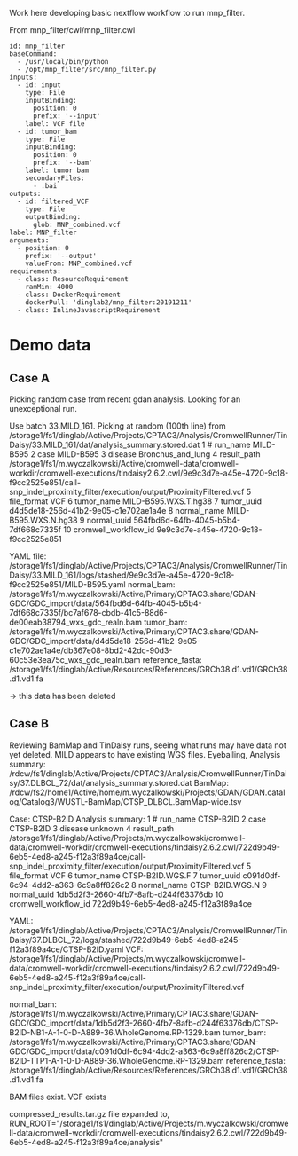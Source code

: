 Work here developing basic nextflow workflow to run mnp_filter.

From mnp_filter/cwl/mnp_filter.cwl

```
id: mnp_filter
baseCommand:
  - /usr/local/bin/python
  - /opt/mnp_filter/src/mnp_filter.py
inputs:
  - id: input
    type: File
    inputBinding:
      position: 0
      prefix: '--input'
    label: VCF file
  - id: tumor_bam
    type: File
    inputBinding:
      position: 0
      prefix: '--bam'
    label: tumor bam
    secondaryFiles:
      - .bai
outputs:
  - id: filtered_VCF
    type: File
    outputBinding:
      glob: MNP_combined.vcf
label: MNP_filter
arguments:
  - position: 0
    prefix: '--output'
    valueFrom: MNP_combined.vcf
requirements:
  - class: ResourceRequirement
    ramMin: 4000
  - class: DockerRequirement
    dockerPull: 'dinglab2/mnp_filter:20191211'
  - class: InlineJavascriptRequirement
```

# Demo data

## Case A

Picking random case from recent gdan analysis.  Looking for an unexceptional run.

Use batch 33.MILD_161. Picking at random (100th line) from /storage1/fs1/dinglab/Active/Projects/CPTAC3/Analysis/CromwellRunner/TinDaisy/33.MILD_161/dat/analysis_summary.stored.dat
     1  # run_name  MILD-B595
     2  case    MILD-B595
     3  disease Bronchus_and_lung
     4  result_path /storage1/fs1/m.wyczalkowski/Active/cromwell-data/cromwell-workdir/cromwell-executions/tindaisy2.6.2.cwl/9e9c3d7e-a45e-4720-9c18-f9cc2525e851/call-snp_indel_proximity_filter/execution/output/ProximityFiltered.vcf
     5  file_format VCF
     6  tumor_name  MILD-B595.WXS.T.hg38
     7  tumor_uuid  d4d5de18-256d-41b2-9e05-c1e702ae1a4e
     8  normal_name MILD-B595.WXS.N.hg38
     9  normal_uuid 564fbd6d-64fb-4045-b5b4-7df668c7335f
    10  cromwell_workflow_id    9e9c3d7e-a45e-4720-9c18-f9cc2525e851

YAML file: /storage1/fs1/dinglab/Active/Projects/CPTAC3/Analysis/CromwellRunner/TinDaisy/33.MILD_161/logs/stashed/9e9c3d7e-a45e-4720-9c18-f9cc2525e851/MILD-B595.yaml
normal_bam: /storage1/fs1/m.wyczalkowski/Active/Primary/CPTAC3.share/GDAN-GDC/GDC_import/data/564fbd6d-64fb-4045-b5b4-7df668c7335f/bc7af678-cbdb-41c5-88d6-de00eab38794_wxs_gdc_realn.bam
tumor_bam: /storage1/fs1/m.wyczalkowski/Active/Primary/CPTAC3.share/GDAN-GDC/GDC_import/data/d4d5de18-256d-41b2-9e05-c1e702ae1a4e/db367e08-8bd2-42dc-90d3-60c53e3ea75c_wxs_gdc_realn.bam
reference_fasta: /storage1/fs1/dinglab/Active/Resources/References/GRCh38.d1.vd1/GRCh38.d1.vd1.fa

-> this data has been deleted

## Case B

Reviewing BamMap and TinDaisy runs, seeing what runs may have data not yet deleted.  MILD appears to have existing WGS files.  Eyeballing,
Analysis summary: /rdcw/fs1/dinglab/Active/Projects/CPTAC3/Analysis/CromwellRunner/TinDaisy/37.DLBCL_72/dat/analysis_summary.stored.dat
BamMap: /rdcw/fs2/home1/Active/home/m.wyczalkowski/Projects/GDAN/GDAN.catalog/Catalog3/WUSTL-BamMap/CTSP_DLBCL.BamMap-wide.tsv

Case: CTSP-B2ID
Analysis summary:
     1  # run_name  CTSP-B2ID
     2  case    CTSP-B2ID
     3  disease unknown
     4  result_path /storage1/fs1/dinglab/Active/Projects/m.wyczalkowski/cromwell-data/cromwell-workdir/cromwell-executions/tindaisy2.6.2.cwl/722d9b49-6eb5-4ed8-a245-f12a3f89a4ce/call-snp_indel_proximity_filter/execution/output/ProximityFiltered.vcf
     5  file_format VCF
     6  tumor_name  CTSP-B2ID.WGS.F
     7  tumor_uuid  c091d0df-6c94-4dd2-a363-6c9a8ff826c2
     8  normal_name CTSP-B2ID.WGS.N
     9  normal_uuid 1db5d2f3-2660-4fb7-8afb-d244f63376db
    10  cromwell_workflow_id    722d9b49-6eb5-4ed8-a245-f12a3f89a4ce

YAML: /storage1/fs1/dinglab/Active/Projects/CPTAC3/Analysis/CromwellRunner/TinDaisy/37.DLBCL_72/logs/stashed/722d9b49-6eb5-4ed8-a245-f12a3f89a4ce/CTSP-B2ID.yaml
VCF: /storage1/fs1/dinglab/Active/Projects/m.wyczalkowski/cromwell-data/cromwell-workdir/cromwell-executions/tindaisy2.6.2.cwl/722d9b49-6eb5-4ed8-a245-f12a3f89a4ce/call-snp_indel_proximity_filter/execution/output/ProximityFiltered.vcf

normal_bam: /storage1/fs1/m.wyczalkowski/Active/Primary/CPTAC3.share/GDAN-GDC/GDC_import/data/1db5d2f3-2660-4fb7-8afb-d244f63376db/CTSP-B2ID-NB1-A-1-0-D-A889-36.WholeGenome.RP-1329.bam
tumor_bam: /storage1/fs1/m.wyczalkowski/Active/Primary/CPTAC3.share/GDAN-GDC/GDC_import/data/c091d0df-6c94-4dd2-a363-6c9a8ff826c2/CTSP-B2ID-TTP1-A-1-0-D-A889-36.WholeGenome.RP-1329.bam
reference_fasta: /storage1/fs1/dinglab/Active/Resources/References/GRCh38.d1.vd1/GRCh38.d1.vd1.fa

BAM files exist.  VCF exists

compressed_results.tar.gz file expanded to,
RUN_ROOT="/storage1/fs1/dinglab/Active/Projects/m.wyczalkowski/cromwell-data/cromwell-workdir/cromwell-executions/tindaisy2.6.2.cwl/722d9b49-6eb5-4ed8-a245-f12a3f89a4ce/analysis"



